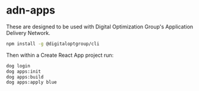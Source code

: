 # adn-apps

These are designed to be used with Digital Optimization Group's Application Delivery Network.

```sh
npm install -g @digitaloptgroup/cli
```

Then within a Create React App project run:

```sh
dog login
dog apps:init
dog apps:build
dog apps:apply blue
```
